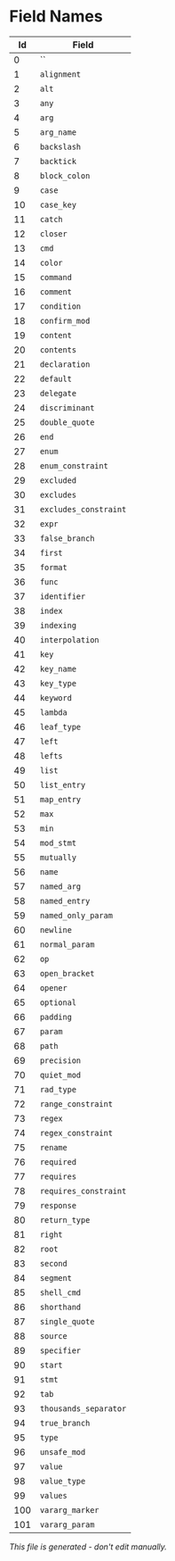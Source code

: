 # Field Names

|  Id | Field                                    |
|-----|------------------------------------------|
|   0 | ``                                       |
|   1 | `alignment`                              |
|   2 | `alt`                                    |
|   3 | `any`                                    |
|   4 | `arg`                                    |
|   5 | `arg_name`                               |
|   6 | `backslash`                              |
|   7 | `backtick`                               |
|   8 | `block_colon`                            |
|   9 | `case`                                   |
|  10 | `case_key`                               |
|  11 | `catch`                                  |
|  12 | `closer`                                 |
|  13 | `cmd`                                    |
|  14 | `color`                                  |
|  15 | `command`                                |
|  16 | `comment`                                |
|  17 | `condition`                              |
|  18 | `confirm_mod`                            |
|  19 | `content`                                |
|  20 | `contents`                               |
|  21 | `declaration`                            |
|  22 | `default`                                |
|  23 | `delegate`                               |
|  24 | `discriminant`                           |
|  25 | `double_quote`                           |
|  26 | `end`                                    |
|  27 | `enum`                                   |
|  28 | `enum_constraint`                        |
|  29 | `excluded`                               |
|  30 | `excludes`                               |
|  31 | `excludes_constraint`                    |
|  32 | `expr`                                   |
|  33 | `false_branch`                           |
|  34 | `first`                                  |
|  35 | `format`                                 |
|  36 | `func`                                   |
|  37 | `identifier`                             |
|  38 | `index`                                  |
|  39 | `indexing`                               |
|  40 | `interpolation`                          |
|  41 | `key`                                    |
|  42 | `key_name`                               |
|  43 | `key_type`                               |
|  44 | `keyword`                                |
|  45 | `lambda`                                 |
|  46 | `leaf_type`                              |
|  47 | `left`                                   |
|  48 | `lefts`                                  |
|  49 | `list`                                   |
|  50 | `list_entry`                             |
|  51 | `map_entry`                              |
|  52 | `max`                                    |
|  53 | `min`                                    |
|  54 | `mod_stmt`                               |
|  55 | `mutually`                               |
|  56 | `name`                                   |
|  57 | `named_arg`                              |
|  58 | `named_entry`                            |
|  59 | `named_only_param`                       |
|  60 | `newline`                                |
|  61 | `normal_param`                           |
|  62 | `op`                                     |
|  63 | `open_bracket`                           |
|  64 | `opener`                                 |
|  65 | `optional`                               |
|  66 | `padding`                                |
|  67 | `param`                                  |
|  68 | `path`                                   |
|  69 | `precision`                              |
|  70 | `quiet_mod`                              |
|  71 | `rad_type`                               |
|  72 | `range_constraint`                       |
|  73 | `regex`                                  |
|  74 | `regex_constraint`                       |
|  75 | `rename`                                 |
|  76 | `required`                               |
|  77 | `requires`                               |
|  78 | `requires_constraint`                    |
|  79 | `response`                               |
|  80 | `return_type`                            |
|  81 | `right`                                  |
|  82 | `root`                                   |
|  83 | `second`                                 |
|  84 | `segment`                                |
|  85 | `shell_cmd`                              |
|  86 | `shorthand`                              |
|  87 | `single_quote`                           |
|  88 | `source`                                 |
|  89 | `specifier`                              |
|  90 | `start`                                  |
|  91 | `stmt`                                   |
|  92 | `tab`                                    |
|  93 | `thousands_separator`                    |
|  94 | `true_branch`                            |
|  95 | `type`                                   |
|  96 | `unsafe_mod`                             |
|  97 | `value`                                  |
|  98 | `value_type`                             |
|  99 | `values`                                 |
| 100 | `vararg_marker`                          |
| 101 | `vararg_param`                           |

*This file is generated - don't edit manually.*
